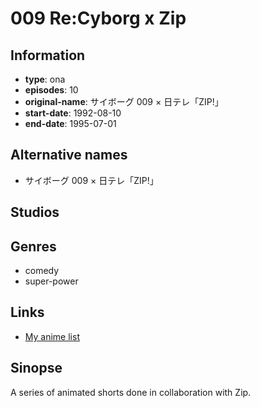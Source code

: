 # 009 Re:Cyborg x Zip

## Information

-   **type**: ona
-   **episodes**: 10
-   **original-name**: サイボーグ 009 × 日テレ「ZIP!」
-   **start-date**: 1992-08-10
-   **end-date**: 1995-07-01

## Alternative names

-   サイボーグ 009 × 日テレ「ZIP!」

## Studios

## Genres

-   comedy
-   super-power

## Links

-   [My anime list](https://myanimelist.net/anime/32737/009_Re_Cyborg_x_Zip)

## Sinopse

A series of animated shorts done in collaboration with Zip.
